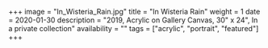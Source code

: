 +++
image = "In_Wisteria_Rain.jpg"
title = "In Wisteria Rain"
weight = 1
date = 2020-01-30
description = "2019, Acrylic on Gallery Canvas, 30\" x 24\", In a private collection"
availability = ""
tags = ["acrylic", "portrait", "featured"]
+++